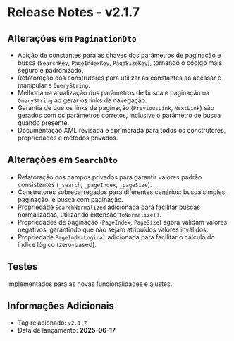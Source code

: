 # Release Notes - v2.1.7

## Alterações em `PaginationDto`

- Adição de constantes para as chaves dos parâmetros de paginação e busca (`SearchKey`, `PageIndexKey`, `PageSizeKey`), tornando o código mais seguro e padronizado.
- Refatoração dos construtores para utilizar as constantes ao acessar e manipular a `QueryString`.
- Melhoria na atualização dos parâmetros de busca e paginação na `QueryString` ao gerar os links de navegação.
- Garantia de que os links de paginação (`PreviousLink`, `NextLink`) são gerados com os parâmetros corretos, inclusive o parâmetro de busca quando presente.
- Documentação XML revisada e aprimorada para todos os construtores, propriedades e métodos privados.

## Alterações em `SearchDto`

- Refatoração dos campos privados para garantir valores padrão consistentes (`_search`, `_pageIndex`, `_pageSize`).
- Construtores sobrecarregados para diferentes cenários: busca simples, paginação, e busca com paginação.
- Propriedade `SearchNormalized` adicionada para facilitar buscas normalizadas, utilizando extensão `ToNormalize()`.
- Propriedades de paginação (`PageIndex`, `PageSize`) agora validam valores negativos, garantindo que não sejam atribuídos valores inválidos.
- Propriedade `PageIndexLogical` adicionada para facilitar o cálculo do índice lógico (zero-based).

## Testes

Implementados para as novas funcionalidades e ajustes.

## Informações Adicionais

- Tag relacionado: `v2.1.7`
- Data de lançamento: **2025-06-17**
